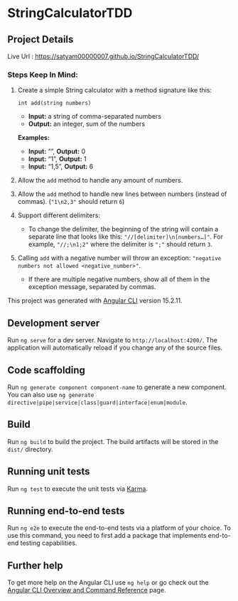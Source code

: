 # StringCalculatorTDD

## Project Details

Live Url : <https://satyam00000007.github.io/StringCalculatorTDD/>

### Steps Keep In Mind:

1.  Create a simple String calculator with a method signature like this:

        int add(string numbers)

    - **Input:** a string of comma-separated numbers
    - **Output:** an integer, sum of the numbers

    **Examples:**

    - **Input:** “”, **Output:** 0
    - **Input:** “1”, **Output:** 1
    - **Input:** “1,5”, **Output:** 6

2.  Allow the `add` method to handle any amount of numbers.
3.  Allow the `add` method to handle new lines between numbers (instead of commas). (`"1\n2,3"` should return `6`)
4.  Support different delimiters:

    - To change the delimiter, the beginning of the string will contain a separate line that looks like this: `"//[delimiter]\n[numbers…]"`. For example, `"//;\n1;2"` where the delimiter is `";"` should return `3`.

5.  Calling `add` with a negative number will throw an exception: `"negative numbers not allowed <negative_number>"`.

    - If there are multiple negative numbers, show all of them in the exception message, separated by commas.

This project was generated with [Angular CLI](https://github.com/angular/angular-cli) version 15.2.11.

## Development server

Run `ng serve` for a dev server. Navigate to `http://localhost:4200/`. The application will automatically reload if you change any of the source files.

## Code scaffolding

Run `ng generate component component-name` to generate a new component. You can also use `ng generate directive|pipe|service|class|guard|interface|enum|module`.

## Build

Run `ng build` to build the project. The build artifacts will be stored in the `dist/` directory.

## Running unit tests

Run `ng test` to execute the unit tests via [Karma](https://karma-runner.github.io).

## Running end-to-end tests

Run `ng e2e` to execute the end-to-end tests via a platform of your choice. To use this command, you need to first add a package that implements end-to-end testing capabilities.

## Further help

To get more help on the Angular CLI use `ng help` or go check out the [Angular CLI Overview and Command Reference](https://angular.io/cli) page.
